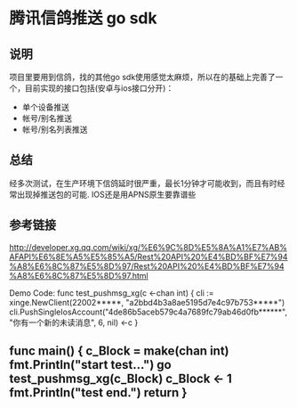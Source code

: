 腾讯信鸽推送 go sdk
===================
说明
-------------------
项目里要用到信鸽，找的其他go sdk使用感觉太麻烦，所以在的基础上完善了一个，目前实现的接口包括(安卓与ios接口分开)：

- 单个设备推送
- 帐号/别名推送
- 帐号/别名列表推送

总结
-------------------
经多次测试，在生产环境下信鸽延时很严重，最长1分钟才可能收到，而且有时经常出现掉推送包的可能. IOS还是用APNS原生要靠谱些

参考链接
-------------------
http://developer.xg.qq.com/wiki/xg/%E6%9C%8D%E5%8A%A1%E7%AB%AFAPI%E6%8E%A5%E5%85%A5/Rest%20API%20%E4%BD%BF%E7%94%A8%E6%8C%87%E5%8D%97/Rest%20API%20%E4%BD%BF%E7%94%A8%E6%8C%87%E5%8D%97.html


Demo Code:
func test_pushmsg_xg(c <-chan int) {
  cli := xinge.NewClient(22002*****, "a2bbd4b3a8ae5195d7e4c97b753*****")
  cli.PushSingleIosAccount("4de86b5aceb579c4a7689fc79ab46d0fb******", "你有一个新的未读消息", 6, nil)
  <-c
}

func main() {
	c_Block = make(chan int)
	fmt.Println("start test...")
	go test_pushmsg_xg(c_Block)
	c_Block <- 1
	fmt.Println("test end.")
	return
}
--------------------